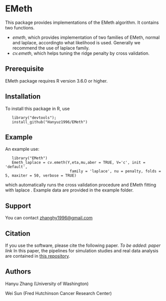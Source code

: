 # EMeth
 This package provides implementations of the EMeth algorithm. It contains two functions.
- _emeth_, which provides implementation of two families of EMeth, normal and laplace, accordingto what likelihood is used. Generally we recommend the use of laplace family.
- _cv.emeth_, which helps tuning the ridge penalty by cross validation.

## Prerequisite
 EMeth package requires R version 3.6.0 or higher. 

## Installation 
 To install this package in R, use 
 
 ```
    library("devtools");
    install_github("Hanyuz1996/EMeth")
 ```
 
## Example
  An example use:
  ```
     library("EMeth")
     Emeth_laplace = cv.emeth(Y,eta,mu,aber = TRUE, V='c', init = 'default',
                               family = 'laplace', nu = penalty, folds = 5, maxiter = 50, verbose = TRUE)
  ```
  which automatically runs the cross validation procedure and EMeth fitting with laplace . Example data are provided in the example folder. 
  
## Support
  You can contact zhanghy1996@gmail.com
  
## Citation
  If you use the software, please cite the following paper. _To be added: paper link_
  In this paper, the pipelines for simulation studies and real data analysis are contained in [this repository](https://github.com/Sun-lab/dMeth).
  
## Authors
  Hanyu Zhang (University of Washington)
  
  Wei Sun (Fred Hutchinson Cancer Research Center)
                              

 
 
